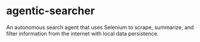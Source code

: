 # agentic-searcher
An autonomous search agent that uses Selenium to scrape, summarize, and filter information from the internet with local data persistence.
